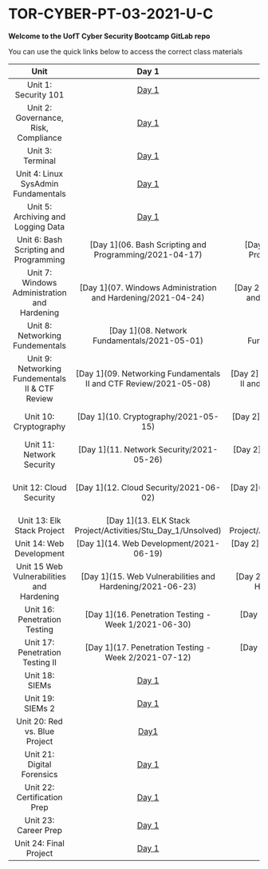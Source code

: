 # TOR-CYBER-PT-03-2021-U-C

**Welcome to the UofT Cyber Security Bootcamp GitLab repo**

You can use the quick links below to access the correct class materials

|                       Unit                        |                               Day 1                               |                               Day 2                               |                               Day 3                               |                                 Homework                                  |
|:-----------------------------------------------:  |:----------------------------------------------------------------: |:----------------------------------------------------------------: |:----------------------------------------------------------------: |:------------------------------------------------------------------------: |
|               Unit 1: Security 101                |                  [Day 1]()                 |                  [Day 2]()                 |                  [Day 3]()                 |                [Homework 1]()               |
|       Unit 2: Governance, Risk, Compliance        |                     [Day 1]()                   |                    [Day 2]()                    |                    [Day 3]()                    |                        [Homework 2 ]()                    |
|                 Unit 3: Terminal                  |             [Day 1]()             |            [Day 2]()              |             [Day 3]()             |                 [Homework 3]()              |
|       Unit 4: Linux SysAdmin Fundamentals         |         [Day 1]()       |       [Day 2]()         |        [Day 3]()        |            [Homework 4]()         |
|        Unit 5: Archiving and Logging Data         |         [Day 1]()        |        [Day 2]()         |        [Day 3]()         |            [Homework 5]()          |
|      Unit 6: Bash Scripting and Programming       |      [Day 1](06. Bash Scripting and Programming/2021-04-17)       |       [Day 2](06. Bash Scripting and Programming/2021-04-19)      |      [Day 3](06. Bash Scripting and Programming/2021-04-21)       |          [Homework 6](06. Bash Scripting and Programming/Homework)        |
|   Unit 7: Windows Administration and Hardening    |    [Day 1](07. Windows Administration and Hardening/2021-04-24)   |    [Day 2](07. Windows Administration and Hardening/2021-04-26)   |    [Day 3](07. Windows Administration and Hardening/2021-04-28)   |      [Homework 7](07. Windows Administration and Hardening/Homework)      |
|         Unit 8: Networking Fundementals           |         [Day 1](08. Network Fundamentals/2021-05-01)              |          [Day 2](08. Network Fundamentals/2021-05-03)             |          [Day 3](08. Network Fundamentals/2021-05-05)             |             [Homework 8](08. Network Fundamentals/Homework)               |
| Unit 9: Networking Fundementals II & CTF Review   | [Day 1](09. Networking Fundamentals II and CTF Review/2021-05-08) | [Day 2](09. Networking Fundamentals II and CTF Review/2021-05-10) | [Day 3](09. Networking Fundamentals II and CTF Review/2021-05-12) |    [Homework 9](09. Networking Fundamentals II and CTF Review/Homework)   |
|              Unit 10: Cryptography                |               [Day 1](10. Cryptography/2021-05-15)                |                [Day 2](10. Cryptography/2021-05-17)               |                 [Day 3](10. Cryptography/2021-05-19)              |                  [Homework 10](10. Cryptography/Homework)                 |
|            Unit 11: Network Security              |              [Day 1](11. Network Security/2021-05-26)             |              [Day 2](11. Network Security/2021-05-29)             |              [Day 3](11. Network Security/2021-05-31)             |               [Homework 11](11. Network Security/Homework)                |
|             Unit 12: Cloud Security               |              [Day 1](12. Cloud Security/2021-06-02)               |               [Day 2](12. Cloud Security/2021-06-05)              |[Day 3](12. Cloud Security/2021-06-07),[Day 4](12. Cloud Security/2021-06-09)|        [Homework 12](12. Cloud Security/Homework)               |
|            Unit 13: Elk Stack Project             |   [Day 1](13. ELK Stack Project/Activities/Stu_Day_1/Unsolved)    |  [Day 2](13. ELK Stack Project/Activities/Stu_Day_2/Unsolved)     |       [Day 3](13. ELK Stack Project/Activities/Stu_Day_3)         |               [Homework 13](13. ELK Stack Project/Homework)               |
|             Unit 14: Web Development              |             [Day 1](14. Web Development/2021-06-19)               |             [Day 2](14. Web Development/2021-06-21)               |                                                                   |          [Homework 14](14. Web Development/Homework/Unsolved)             |
|    Unit 15 Web Vulnerabilities and Hardening      |      [Day 1](15. Web Vulnerabilities and Hardening/2021-06-23)    |     [Day 2](15. Web Vulnerabilities and Hardening/2021-06-26)     |     [Day 3](15. Web Vulnerabilities and Hardening/2021-06-28)     |        [Homework 15](15. Web Vulnerabilities and Hardening/Homework)      |
|           Unit 16: Penetration Testing            |        [Day 1](16. Penetration Testing - Week 1/2021-06-30)       |        [Day 2](16. Penetration Testing - Week 1/2021-07-07)       |        [Day 3](16. Penetration Testing - Week 1/2021-07-10)       |         [Homework 16](16. Penetration Testing - Week 1/Homework)          |
|         Unit 17: Penetration Testing II           |        [Day 1](17. Penetration Testing - Week 2/2021-07-12)       |       [Day 2](17. Penetration Testing - Week 2/2021-07-14)        |      [Day 3](17. Penetration Testing - Week 2/2021-07-17)         |           [Homework 17]()           |
|                  Unit 18: SIEMs                   |                              [Day 1]()                    |                   [Day 2]()                    |                   [Day 3]()                    |                   [Homework 18]()                   |
|                 Unit 19: SIEMs 2                  |                              [Day 1]()                   |                  [Day 2]()                   |                  [Day 3]()                   |                  [Homework 19]()                  |
|          Unit 20: Red vs. Blue Project            |                              [Day1]()             |                                                                   |                                                                   |                                                                           |
|            Unit 21: Digital Forensics             |                              [Day 1]()              |             [Day 2]()              |             [Day 3]()              |             [Homework 21]()             |
|           Unit 22: Certification Prep             |                              [Day 1]()             |             [Day 2]()             |             [Day 3]()             |             [Homework 22]()            |
|               Unit 23: Career Prep                |                              [Day 1]()              |                  [Day 2]()               |                 [Day 3]()                |                              [Homework 23]()                              |
|              Unit 24: Final Project               |                              [Day 1]()                        |                             [Day 2]()                             |                             [Day 3]()                             |                                      [Day 4]()                            |
